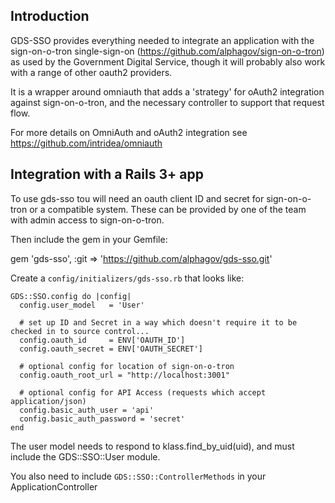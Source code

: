 ## Introduction

GDS-SSO provides everything needed to integrate an application with the sign-on-o-tron single-sign-on
(https://github.com/alphagov/sign-on-o-tron) as used by the Government Digital Service, though it
will probably also work with a range of other oauth2 providers.

It is a wrapper around omniauth that adds a 'strategy' for oAuth2 integration against sign-on-o-tron,
and the necessary controller to support that request flow.

For more details on OmniAuth and oAuth2 integration see https://github.com/intridea/omniauth


## Integration with a Rails 3+ app

To use gds-sso tou will need an oauth client ID and secret for sign-on-o-tron or a compatible system.
These can be provided by one of the team with admin access to sign-on-o-tron.

Then include the gem in your Gemfile:

gem 'gds-sso', :git => 'https://github.com/alphagov/gds-sso.git'

Create a `config/initializers/gds-sso.rb` that looks like:

    GDS::SSO.config do |config|
      config.user_model   = 'User'

      # set up ID and Secret in a way which doesn't require it to be checked in to source control...
      config.oauth_id     = ENV['OAUTH_ID']
      config.oauth_secret = ENV['OAUTH_SECRET']

      # optional config for location of sign-on-o-tron
      config.oauth_root_url = "http://localhost:3001"

      # optional config for API Access (requests which accept application/json)
      config.basic_auth_user = 'api'
      config.basic_auth_password = 'secret'
    end

The user model needs to respond to klass.find_by_uid(uid), and must include the GDS::SSO::User module.

You also need to include `GDS::SSO::ControllerMethods` in your ApplicationController